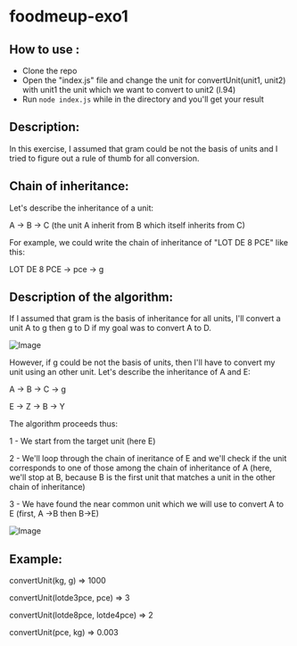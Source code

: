 # foodmeup-exo1

## How to use :
- Clone the repo
- Open the "index.js" file and change the unit for convertUnit(unit1, unit2) with unit1 the unit which we want to convert to unit2 (l.94)
- Run ```node index.js``` while in the directory and you'll get your result

## Description:

In this exercise, I assumed that gram could be not the basis of units and I tried
to figure out a rule of thumb for all conversion.

## Chain of inheritance:

Let's describe the inheritance of a unit:

A -> B -> C (the unit A inherit from B which itself inherits from C)

For example, we could write the chain of inheritance of "LOT DE 8 PCE" like this:

LOT DE 8 PCE -> pce -> g

## Description of the algorithm:

If I assumed that gram is the basis of inheritance for all units, I'll convert
a unit A to g then g to D if my goal was to convert A to D.

![Image](https://image.ibb.co/ngMoE6/Drawing.png)


However, if g could be not the basis of units, then I'll have to convert my unit using an other unit.
Let's describe the inheritance of A and E:

A -> B -> C -> g

E -> Z -> B -> Y

The algorithm proceeds thus:

1 - We start from the target unit (here E)

2 - We'll loop through the chain of ineritance of E and we'll check if the unit corresponds to one of those
among the chain of inheritance of A (here, we'll stop at B, because B is the first unit that matches a unit
in the other chain of inheritance)

3 - We have found the near common unit which we will use to convert A to E (first, A ->B then B->E)

![Image](https://image.ibb.co/i9PiE6/Drawing_2.png)

## Example:

convertUnit(kg, g) => 1000

convertUnit(lotde3pce, pce) => 3

convertUnit(lotde8pce, lotde4pce) => 2

convertUnit(pce, kg) => 0.003
